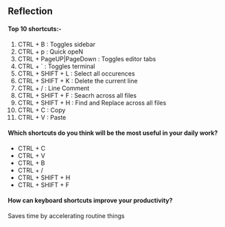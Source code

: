 ## Reflection

#### Top 10 shortcuts:-
1. CTRL + B : Toggles sidebar
2. CTRL + p : Quick opeN
3. CTRL + PageUP|PageDown : Toggles editor tabs
4. CTRL + ` : Toggles terminal
5. CTRL + SHIFT + L : Select all occurences
6. CTRL + SHIFT + K : Delete the current line
7. CTRL + / : Line Comment
8. CTRL + SHIFT + F : Seacrh across all files
9. CTRL + SHIFT + H : Find and Replace across all files
10. CTRL + C : Copy
11. CTRL + V : Paste
    
#### Which shortcuts do you think will be the most useful in your daily work?
- CTRL + C
- CTRL + V
- CTRL + B
- CTRL + /
- CTRL + SHIFT + H
- CTRL + SHIFT + F

#### How can keyboard shortcuts improve your productivity?
Saves time by accelerating routine things 

